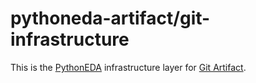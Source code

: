 # pythoneda-artifact/git-infrastructure

This is the [PythonEDA](https://github.com/pythoneda "PythonEDA github organization") infrastructure layer for [Git Artifact](https://github.com/pythoneda-artifact/git "Git Artifact"). 

